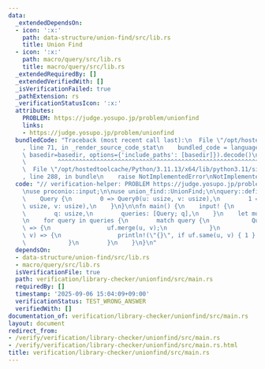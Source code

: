 ```yaml
---
data:
  _extendedDependsOn:
  - icon: ':x:'
    path: data-structure/union-find/src/lib.rs
    title: Union Find
  - icon: ':x:'
    path: macro/query/src/lib.rs
    title: macro/query/src/lib.rs
  _extendedRequiredBy: []
  _extendedVerifiedWith: []
  _isVerificationFailed: true
  _pathExtension: rs
  _verificationStatusIcon: ':x:'
  attributes:
    PROBLEM: https://judge.yosupo.jp/problem/unionfind
    links:
    - https://judge.yosupo.jp/problem/unionfind
  bundledCode: "Traceback (most recent call last):\n  File \"/opt/hostedtoolcache/Python/3.11.13/x64/lib/python3.11/site-packages/onlinejudge_verify/documentation/build.py\"\
    , line 71, in _render_source_code_stat\n    bundled_code = language.bundle(stat.path,\
    \ basedir=basedir, options={'include_paths': [basedir]}).decode()\n          \
    \         ^^^^^^^^^^^^^^^^^^^^^^^^^^^^^^^^^^^^^^^^^^^^^^^^^^^^^^^^^^^^^^^^^^^^^^^^^^^^^^^^^\n\
    \  File \"/opt/hostedtoolcache/Python/3.11.13/x64/lib/python3.11/site-packages/onlinejudge_verify/languages/rust.py\"\
    , line 288, in bundle\n    raise NotImplementedError\nNotImplementedError\n"
  code: "// verification-helper: PROBLEM https://judge.yosupo.jp/problem/unionfind\n\
    \nuse proconio::input;\n\nuse union_find::UnionFind;\n\nquery::define_query! {\n\
    \    Query {\n        0 => Query0(u: usize, v: usize),\n        1 => Query1(u:\
    \ usize, v: usize),\n    }\n}\n\nfn main() {\n    input! {\n        n: usize,\n\
    \        q: usize,\n        queries: [Query; q],\n    }\n    let mut uf = UnionFind::new(n);\n\
    \n    for query in queries {\n        match query {\n            Query0(u, v)\
    \ => {\n                uf.merge(u, v);\n            }\n            Query1(u,\
    \ v) => {\n                println!(\"{}\", if uf.same(u, v) { 1 } else { 0 });\n\
    \            }\n        }\n    }\n}\n"
  dependsOn:
  - data-structure/union-find/src/lib.rs
  - macro/query/src/lib.rs
  isVerificationFile: true
  path: verification/library-checker/unionfind/src/main.rs
  requiredBy: []
  timestamp: '2025-09-06 15:04:09+09:00'
  verificationStatus: TEST_WRONG_ANSWER
  verifiedWith: []
documentation_of: verification/library-checker/unionfind/src/main.rs
layout: document
redirect_from:
- /verify/verification/library-checker/unionfind/src/main.rs
- /verify/verification/library-checker/unionfind/src/main.rs.html
title: verification/library-checker/unionfind/src/main.rs
---
```

